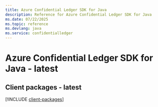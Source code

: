```yaml
---
title: Azure Confidential Ledger SDK for Java
description: Reference for Azure Confidential Ledger SDK for Java
ms.date: 07/22/2025
ms.topic: reference
ms.devlang: java
ms.service: confidentialledger
---
```

# Azure Confidential Ledger SDK for Java - latest

## Client packages - latest
[!INCLUDE [client-packages](confidential-ledger-client-index.md)]